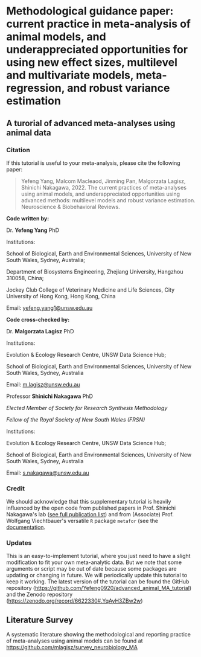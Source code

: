 # Methodological guidance paper: current practice in meta-analysis of animal models, and underappreciated opportunities for using new effect sizes, multilevel and multivariate models, meta-regression, and robust variance estimation

## A turorial of advanced meta-analyses using animal data


### Citation

If this tutorial is useful to your meta-analysis, please cite the following paper:

> Yefeng Yang, Malcom Macleaod, Jinming Pan, Malgorzata Lagisz, Shinichi Nakagawa, 2022. The current practices of meta-analyses using animal models, and underappreciated opportunities using advanced methods: multilevel models and robust variance estimation. Neuroscience & Biobehavioral Reviews.

**Code written by:**

Dr. **Yefeng Yang** PhD 

Institutions:

School of Biological, Earth and Environmental Sciences, University of New South Wales, Sydney, Australia;

Department of Biosystems Engineering, Zhejiang University, Hangzhou 310058, China; 

Jockey Club College of Veterinary Medicine and Life Sciences, City University of Hong Kong, Hong Kong, China

Email: yefeng.yang1@unsw.edu.au

**Code cross-checked by:**
  
Dr. **Malgorzata Lagisz** PhD 

Institutions:

Evolution & Ecology Research Centre, UNSW Data Science Hub; 

School of Biological, Earth and Environmental Sciences, University of New South Wales, Sydney, Australia

Email: m.lagisz@unsw.edu.au

Professor **Shinichi Nakagawa** PhD

*Elected Member of Society for Research Synthesis Methodology*

*Fellow of the Royal Society of New South Wales (FRSN)*

Institutions:

Evolution & Ecology Research Centre, UNSW Data Science Hub; 

School of Biological, Earth and Environmental Sciences, University of New South Wales, Sydney, Australia

Email: s.nakagawa@unsw.edu.au

### Credit

We should acknowledge that this supplementary tutorial is heavily influenced by
the open code from published papers in Prof. Shinichi Nakagawa's lab ([see full publication list](http://www.i-deel.org/publications.html)) and from  (Associate) Prof. Wolfgang Viechtbauer's versatile `R` package `metafor` (see the [documentation](https://wviechtb.github.io/metafor/). 

### Updates

This is an easy-to-implement tutorial, where you just need to have a slight modification to fit your own meta-analytic data. But we note that some arguments or script may be out of date because some packages are updating or changing in future. We will periodically update this tutorial to keep it working. The latest version of the tutorial can be found the GitHub repository (https://github.com/Yefeng0920/advanced_animal_MA_tutorial) and the Zenodo repository (https://zenodo.org/record/6622330#.YqAyH3ZBw2w)
## Literature Survey
A systematic literature showing the methodological and reporting practice of meta-analyses using animal models can be found at https://github.com/mlagisz/survey_neurobiology_MA
